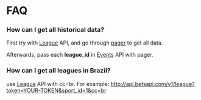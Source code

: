 # FAQ

### How can I get all historical data?

First try with [League](#league) API, and go through [pager](#pager) to get all data.

Afterwards, pass each **league_id** in [Events](#ended-events) API with pager.

### How can I get all leagues in Brazil?

use [League](#league) API with cc=br. For example: http://api.betsapi.com/v1/league?token=YOUR-TOKEN&sport_id=1&cc=br
